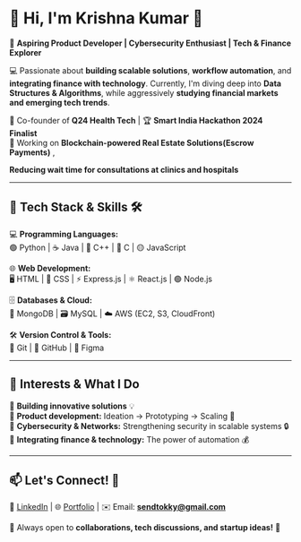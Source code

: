 

# 👋 Hi, I'm **Krishna Kumar** 🚀  
🎯 **Aspiring Product Developer | Cybersecurity Enthusiast | Tech & Finance Explorer**  

💻 Passionate about **building scalable solutions**, **workflow automation**, and **integrating finance with technology**. Currently, I'm diving deep into **Data Structures & Algorithms**, while aggressively **studying financial markets and emerging tech trends**.  

🚀 Co-founder of **Q24 Health Tech** | 🏆 **Smart India Hackathon 2024 Finalist**  
📌 Working on **Blockchain-powered Real Estate Solutions(Escrow Payments)** ,

**Reducing wait time for consultations at clinics and hospitals**

---

## 🌱 **Tech Stack & Skills** 🛠️  
💻 **Programming Languages:**  
🟢 Python | ☕ Java | 🔵 C++ | 🔵 C | 🟡 JavaScript  

🌐 **Web Development:**  
🖥️ HTML | 🎨 CSS | ⚡ Express.js | ⚛️ React.js | 🟢 Node.js  

🗄️ **Databases & Cloud:**  
📀 MongoDB | 🗃️ MySQL | ☁️ AWS (EC2, S3, CloudFront)  

🛠 **Version Control & Tools:**  
🐙 Git | 📌 GitHub | 🎨 Figma  

---

## 🎯 **Interests & What I Do**  
🔹 **Building innovative solutions** 💡  
🔹 **Product development:** Ideation → Prototyping → Scaling 🚀  
🔹 **Cybersecurity & Networks:** Strengthening security in scalable systems 🔒  
🔹 **Integrating finance & technology:** The power of automation 💰  

---

## 📫 **Let's Connect!** 🤝  
🔗 [LinkedIn](https://www.linkedin.com/in/kky01) | 🌐 [Portfolio](q24.xyz) | ✉️ Email: **sendtokky@gmail.com**  

💙 Always open to **collaborations, tech discussions, and startup ideas!** 🚀  

